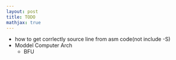 ```yaml
---
layout: post
title: TODO
mathjax: true
---
```


+ how to get corrlectly source line from asm code(not include -S)
+ Moddel Computer Arch
   +  BFU
